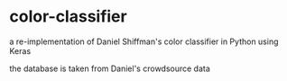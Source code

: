 # color-classifier

a re-implementation of Daniel Shiffman's color classifier in Python using Keras

the database is taken from Daniel's crowdsource data
